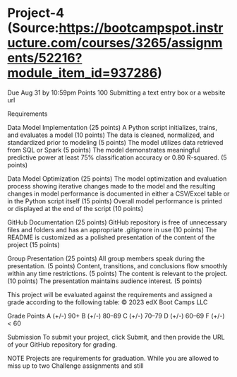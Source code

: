 # Project-4 (Source:https://bootcampspot.instructure.com/courses/3265/assignments/52216?module_item_id=937286)

Due Aug 31 by 10:59pm Points 100 Submitting a text entry box or a website url

Requirements

Data Model Implementation (25 points)
A Python script initializes, trains, and evaluates a model (10 points)
The data is cleaned, normalized, and standardized prior to modeling (5 points)
The model utilizes data retrieved from SQL or Spark (5 points)
The model demonstrates meaningful predictive power at least 75% classification accuracy or 0.80 R-squared. (5
points)

Data Model Optimization (25 points)
The model optimization and evaluation process showing iterative changes made to the model and the resulting
changes in model performance is documented in either a CSV/Excel table or in the Python script itself (15 points)
Overall model performance is printed or displayed at the end of the script (10 points)

GitHub Documentation (25 points)
GitHub repository is free of unnecessary files and folders and has an appropriate .gitignore in use (10 points)
The README is customized as a polished presentation of the content of the project (15 points)

Group Presentation (25 points)
All group members speak during the presentation. (5 points)
Content, transitions, and conclusions flow smoothly within any time restrictions. (5 points)
The content is relevant to the project. (10 points)
The presentation maintains audience interest. (5 points)

This project will be evaluated against the requirements and assigned a grade according to the following table:
© 2023 edX Boot Camps LLC

Grade Points
A (+/-) 90+
B (+/-) 80–89
C (+/-) 70–79
D (+/-) 60–69
F (+/-) < 60

Submission
To submit your project, click Submit, and then provide the URL of your GitHub repository for grading.

NOTE
Projects are requirements for graduation. While you are allowed to miss up to two Challenge assignments and still
